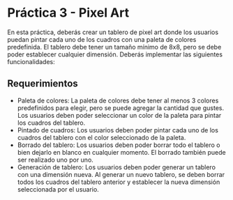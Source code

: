 # Práctica 3 - Pixel Art

En esta práctica, deberás crear un tablero de pixel art donde los usuarios puedan pintar cada uno de los cuadros con una paleta de colores predefinida. El tablero debe tener un tamaño mínimo de 8x8, pero se debe poder establecer cualquier dimensión. Deberás implementar las siguientes funcionalidades:

## Requerimientos

* Paleta de colores: La paleta de colores debe tener al menos 3 colores predefinidos para elegir, pero se puede agregar la cantidad que gustes. Los usuarios deben poder seleccionar un color de la paleta para pintar los cuadros del tablero.
* Pintado de cuadros: Los usuarios deben poder pintar cada uno de los cuadros del tablero con el color seleccionado de la paleta.
* Borrado del tablero: Los usuarios deben poder borrar todo el tablero o bien dejarlo en blanco en cualquier momento. El borrado también puede ser realizado uno por uno.
* Generación de tablero: Los usuarios deben poder generar un tablero con una dimensión nueva. Al generar un nuevo tablero, se deben borrar todos los cuadros del tablero anterior y establecer la nueva dimensión seleccionada por el usuario.